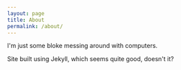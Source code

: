 ```yaml
---
layout: page
title: About
permalink: /about/
---
```


I'm just some bloke messing around with computers.

Site built using Jekyll, which seems quite good, doesn't it?
